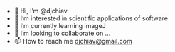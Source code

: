 - 👋 Hi, I’m @djchiav
- 👀 I’m interested in scientific applications of software
- 🌱 I’m currently learning imageJ
- 💞️ I’m looking to collaborate on ...
- 📫 How to reach me djchiav@gmail.com

<!---
djchiav/djchiav is a ✨ special ✨ repository because its `README.md` (this file) appears on your GitHub profile.
You can click the Preview link to take a look at your changes.
--->
